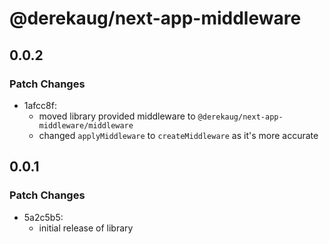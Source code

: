 # @derekaug/next-app-middleware

## 0.0.2

### Patch Changes

- 1afcc8f:
  - moved library provided middleware to `@derekaug/next-app-middleware/middleware`
  - changed `applyMiddleware` to `createMiddleware` as it's more accurate

## 0.0.1

### Patch Changes

- 5a2c5b5:
  - initial release of library
